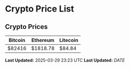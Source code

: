 # Crypto Price List

## Crypto Prices
| Bitcoin | Ethereum | Litecoin |
| ------- | -------- | -------- |
| $82416 | $1818.78 | $84.84 |
**Last Updated:** 2025-03-29 23:23 UTC
**Last Updated:** $DATE$
